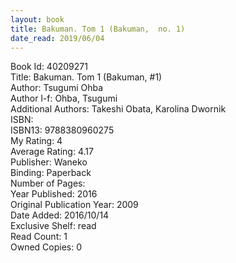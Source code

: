 ```yaml
---
layout: book
title: Bakuman. Tom 1 (Bakuman,  no. 1)
date_read: 2019/06/04
---
```


Book Id: 40209271<br />
Title: Bakuman. Tom 1 (Bakuman, #1)<br />
Author: Tsugumi Ohba<br />
Author l-f: Ohba, Tsugumi<br />
Additional Authors: Takeshi Obata, Karolina Dwornik<br />
ISBN: <br />
ISBN13: 9788380960275<br />
My Rating: 4<br />
Average Rating: 4.17<br />
Publisher: Waneko<br />
Binding: Paperback<br />
Number of Pages: <br />
Year Published: 2016<br />
Original Publication Year: 2009<br />
Date Added: 2016/10/14<br />
Exclusive Shelf: read<br />
Read Count: 1<br />
Owned Copies: 0<br />


